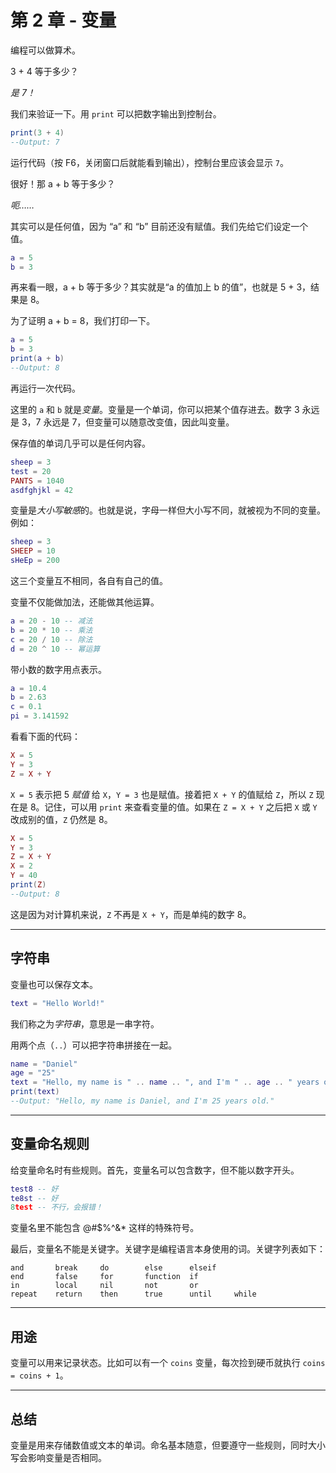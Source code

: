 # 第 2 章 - 变量

编程可以做算术。

3 + 4 等于多少？

*是 7！*

我们来验证一下。用 `print` 可以把数字输出到控制台。

```lua
print(3 + 4)
--Output: 7
```

运行代码（按 F6，关闭窗口后就能看到输出），控制台里应该会显示 `7`。

很好！那 a + b 等于多少？

*呃……*

其实可以是任何值，因为 “a” 和 “b” 目前还没有赋值。我们先给它们设定一个值。

```lua
a = 5
b = 3
```

再来看一眼，a + b 等于多少？其实就是“a 的值加上 b 的值”，也就是 5 + 3，结果是 8。

为了证明 a + b = 8，我们打印一下。

```lua
a = 5
b = 3
print(a + b)
--Output: 8
```

再运行一次代码。

这里的 `a` 和 `b` 就是*变量*。变量是一个单词，你可以把某个值存进去。数字 3 永远是 3，7 永远是 7，但变量可以随意改变值，因此叫变量。

保存值的单词几乎可以是任何内容。
```lua
sheep = 3
test = 20
PANTS = 1040
asdfghjkl = 42
```

变量是*大小写敏感*的。也就是说，字母一样但大小写不同，就被视为不同的变量。例如：
```lua
sheep = 3
SHEEP = 10
sHeEp = 200
```
这三个变量互不相同，各自有自己的值。

变量不仅能做加法，还能做其他运算。
```lua
a = 20 - 10 -- 减法
b = 20 * 10 -- 乘法
c = 20 / 10 -- 除法
d = 20 ^ 10 -- 幂运算
```
带小数的数字用点表示。

```lua
a = 10.4
b = 2.63
c = 0.1
pi = 3.141592
```

看看下面的代码：

```lua
X = 5
Y = 3
Z = X + Y
```

`X = 5` 表示把 5 *赋值* 给 `X`，`Y = 3` 也是赋值。接着把 `X + Y` 的值赋给 `Z`，所以 `Z` 现在是 8。记住，可以用 `print` 来查看变量的值。如果在 `Z = X + Y` 之后把 `X` 或 `Y` 改成别的值，`Z` 仍然是 8。

```lua
X = 5
Y = 3
Z = X + Y
X = 2
Y = 40
print(Z)
--Output: 8
```
这是因为对计算机来说，`Z` 不再是 `X + Y`，而是单纯的数字 8。

___

## 字符串

变量也可以保存文本。
```lua
text = "Hello World!"
```

我们称之为*字符串*，意思是一串字符。

用两个点（`..`）可以把字符串拼接在一起。
```lua
name = "Daniel"
age = "25"
text = "Hello, my name is " .. name .. ", and I'm " .. age .. " years old."
print(text)
--Output: "Hello, my name is Daniel, and I'm 25 years old."
```

___

## 变量命名规则

给变量命名时有些规则。首先，变量名可以包含数字，但不能以数字开头。

```lua
test8 -- 好
te8st -- 好
8test -- 不行，会报错！
```

变量名里不能包含 @#$%^&* 这样的特殊符号。

最后，变量名不能是关键字。关键字是编程语言本身使用的词。关键字列表如下：

```nil
and       break     do        else      elseif
end       false     for       function  if
in        local     nil       not       or
repeat    return    then      true      until     while
```

___

## 用途

变量可以用来记录状态。比如可以有一个 `coins` 变量，每次捡到硬币就执行 `coins = coins + 1`。

___

## 总结

变量是用来存储数值或文本的单词。命名基本随意，但要遵守一些规则，同时大小写会影响变量是否相同。
